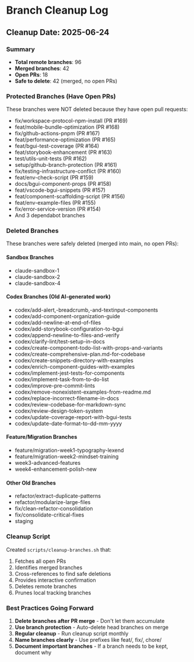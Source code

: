 # Branch Cleanup Log

## Cleanup Date: 2025-06-24

### Summary
- **Total remote branches**: 96
- **Merged branches**: 42
- **Open PRs**: 18
- **Safe to delete**: 42 (merged, no open PRs)

### Protected Branches (Have Open PRs)
These branches were NOT deleted because they have open pull requests:
- fix/workspace-protocol-npm-install (PR #169)
- feat/mobile-bundle-optimization (PR #168)
- fix/github-actions-pnpm (PR #167)
- feat/performance-optimization (PR #165)
- feat/bgui-test-coverage (PR #164)
- feat/storybook-enhancement (PR #163)
- test/utils-unit-tests (PR #162)
- setup/github-branch-protection (PR #161)
- fix/testing-infrastructure-conflict (PR #160)
- feat/env-check-script (PR #159)
- docs/bgui-component-props (PR #158)
- feat/vscode-bgui-snippets (PR #157)
- feat/component-scaffolding-script (PR #156)
- feat/env-example-files (PR #155)
- fix/error-service-version (PR #154)
- And 3 dependabot branches

### Deleted Branches
These branches were safely deleted (merged into main, no open PRs):

#### Sandbox Branches
- claude-sandbox-1
- claude-sandbox-2
- claude-sandbox-4

#### Codex Branches (Old AI-generated work)
- codex/add-alert,-breadcrumb,-and-textinput-components
- codex/add-component-organization-guide
- codex/add-newline-at-end-of-files
- codex/add-storybook-configuration-to-bgui
- codex/append-newline-to-files-and-verify
- codex/clarify-lint/test-setup-in-docs
- codex/create-component-todo-list-with-props-and-variants
- codex/create-comprehensive-plan.md-for-codebase
- codex/create-snippets-directory-with-examples
- codex/enrich-component-guides-with-examples
- codex/implement-jest-tests-for-components
- codex/implement-task-from-to-do-list
- codex/improve-pre-commit-lints
- codex/remove-nonexistent-examples-from-readme.md
- codex/replace-incorrect-filename-in-docs
- codex/review-codebase-for-markdown-sync
- codex/review-design-token-system
- codex/update-coverage-report-with-bgui-tests
- codex/update-date-format-to-dd-mm-yyyy

#### Feature/Migration Branches
- feature/migration-week1-typography-lexend
- feature/migration-week2-mindset-training
- week3-advanced-features
- week4-enhancement-polish-new

#### Other Old Branches
- refactor/extract-duplicate-patterns
- refactor/modularize-large-files
- fix/clean-refactor-consolidation
- fix/consolidate-critical-fixes
- staging

### Cleanup Script
Created `scripts/cleanup-branches.sh` that:
1. Fetches all open PRs
2. Identifies merged branches
3. Cross-references to find safe deletions
4. Provides interactive confirmation
5. Deletes remote branches
6. Prunes local tracking branches

### Best Practices Going Forward
1. **Delete branches after PR merge** - Don't let them accumulate
2. **Use branch protection** - Auto-delete head branches on merge
3. **Regular cleanup** - Run cleanup script monthly
4. **Name branches clearly** - Use prefixes like feat/, fix/, chore/
5. **Document important branches** - If a branch needs to be kept, document why